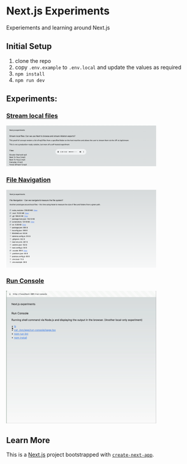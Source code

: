 # Next.js Experiments

Experiements and learning around Next.js

## Initial Setup

1. clone the repo
1. copy `.env.example` to `.env.local` and update the values as required
1. `npm install`
1. `npm run dev`

## Experiments:

### [Stream local files](./src/app/stream-local-files/page.tsx)

<img src="/screenshots/stream-local-files.png" alt="Stream local files" width="400"/>

### [File Navigation](./src/app/file-navigation/page.tsx)

<img src="/screenshots/file-navigation.png" alt="File Navigation" width="400"/>

### [Run Console](./src/app/run-console/page.tsx)

<img src="/screenshots/run-console.gif" alt="Run Console" width="400"/>

## Learn More

This is a [Next.js](https://nextjs.org/) project bootstrapped with [`create-next-app`](https://github.com/vercel/next.js/tree/canary/packages/create-next-app).
